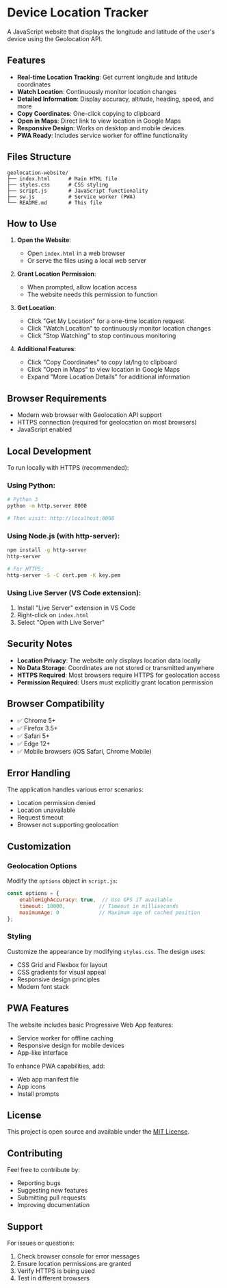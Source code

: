 # Device Location Tracker

A JavaScript website that displays the longitude and latitude of the user's device using the Geolocation API.

## Features

- **Real-time Location Tracking**: Get current longitude and latitude coordinates
- **Watch Location**: Continuously monitor location changes
- **Detailed Information**: Display accuracy, altitude, heading, speed, and more
- **Copy Coordinates**: One-click copying to clipboard
- **Open in Maps**: Direct link to view location in Google Maps
- **Responsive Design**: Works on desktop and mobile devices
- **PWA Ready**: Includes service worker for offline functionality

## Files Structure

```
geolocation-website/
├── index.html      # Main HTML file
├── styles.css      # CSS styling
├── script.js       # JavaScript functionality
├── sw.js           # Service worker (PWA)
└── README.md       # This file
```

## How to Use

1. **Open the Website**: 
   - Open `index.html` in a web browser
   - Or serve the files using a local web server

2. **Grant Location Permission**:
   - When prompted, allow location access
   - The website needs this permission to function

3. **Get Location**:
   - Click "Get My Location" for a one-time location request
   - Click "Watch Location" to continuously monitor location changes
   - Click "Stop Watching" to stop continuous monitoring

4. **Additional Features**:
   - Click "Copy Coordinates" to copy lat/lng to clipboard
   - Click "Open in Maps" to view location in Google Maps
   - Expand "More Location Details" for additional information

## Browser Requirements

- Modern web browser with Geolocation API support
- HTTPS connection (required for geolocation on most browsers)
- JavaScript enabled

## Local Development

To run locally with HTTPS (recommended):

### Using Python:
```bash
# Python 3
python -m http.server 8000

# Then visit: http://localhost:8000
```

### Using Node.js (with http-server):
```bash
npm install -g http-server
http-server

# For HTTPS:
http-server -S -C cert.pem -K key.pem
```

### Using Live Server (VS Code extension):
1. Install "Live Server" extension in VS Code
2. Right-click on `index.html`
3. Select "Open with Live Server"

## Security Notes

- **Location Privacy**: The website only displays location data locally
- **No Data Storage**: Coordinates are not stored or transmitted anywhere
- **HTTPS Required**: Most browsers require HTTPS for geolocation access
- **Permission Required**: Users must explicitly grant location permission

## Browser Compatibility

- ✅ Chrome 5+
- ✅ Firefox 3.5+
- ✅ Safari 5+
- ✅ Edge 12+
- ✅ Mobile browsers (iOS Safari, Chrome Mobile)

## Error Handling

The application handles various error scenarios:
- Location permission denied
- Location unavailable
- Request timeout
- Browser not supporting geolocation

## Customization

### Geolocation Options
Modify the `options` object in `script.js`:
```javascript
const options = {
    enableHighAccuracy: true,  // Use GPS if available
    timeout: 10000,           // Timeout in milliseconds
    maximumAge: 0             // Maximum age of cached position
};
```

### Styling
Customize the appearance by modifying `styles.css`. The design uses:
- CSS Grid and Flexbox for layout
- CSS gradients for visual appeal
- Responsive design principles
- Modern font stack

## PWA Features

The website includes basic Progressive Web App features:
- Service worker for offline caching
- Responsive design for mobile devices
- App-like interface

To enhance PWA capabilities, add:
- Web app manifest file
- App icons
- Install prompts

## License

This project is open source and available under the [MIT License](LICENSE).

## Contributing

Feel free to contribute by:
- Reporting bugs
- Suggesting new features
- Submitting pull requests
- Improving documentation

## Support

For issues or questions:
1. Check browser console for error messages
2. Ensure location permissions are granted
3. Verify HTTPS is being used
4. Test in different browsers
